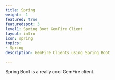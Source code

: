 ```yaml
---
title: Spring
weight: -1
featured: true
featuredspot: 3
level1: Spring Boot GemFire Client
layout: intro
icon: spring
topics:
- Spring
description: GemFire Clients using Spring Boot

---
```

Spring Boot is a really cool GemFire client.